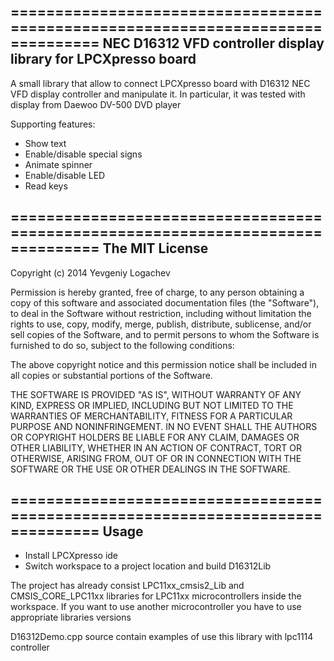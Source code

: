 ================================================================================
NEC D16312 VFD controller display library for LPCXpresso board
--------------------------------------------------------------------------------
A small library that allow to connect LPCXpresso board with D16312 NEC VFD 
display controller and manipulate it. In particular, it was tested with display 
from Daewoo DV-500 DVD player

Supporting features:
- Show text
- Enable/disable special signs
- Animate spinner
- Enable/disable LED
- Read keys

================================================================================
The MIT License
--------------------------------------------------------------------------------
Copyright (c) 2014 Yevgeniy Logachev

Permission is hereby granted, free of charge, to any person obtaining a copy
of this software and associated documentation files (the "Software"), to deal
in the Software without restriction, including without limitation the rights
to use, copy, modify, merge, publish, distribute, sublicense, and/or sell
copies of the Software, and to permit persons to whom the Software is
furnished to do so, subject to the following conditions:

The above copyright notice and this permission notice shall be included in
all copies or substantial portions of the Software.

THE SOFTWARE IS PROVIDED "AS IS", WITHOUT WARRANTY OF ANY KIND, EXPRESS OR
IMPLIED, INCLUDING BUT NOT LIMITED TO THE WARRANTIES OF MERCHANTABILITY,
FITNESS FOR A PARTICULAR PURPOSE AND NONINFRINGEMENT. IN NO EVENT SHALL THE
AUTHORS OR COPYRIGHT HOLDERS BE LIABLE FOR ANY CLAIM, DAMAGES OR OTHER
LIABILITY, WHETHER IN AN ACTION OF CONTRACT, TORT OR OTHERWISE, ARISING FROM,
OUT OF OR IN CONNECTION WITH THE SOFTWARE OR THE USE OR OTHER DEALINGS IN
THE SOFTWARE.

================================================================================
Usage
--------------------------------------------------------------------------------
- Install LPCXpresso ide
- Switch workspace to a project location and build D16312Lib

The project has already consist LPC11xx_cmsis2_Lib and CMSIS_CORE_LPC11xx 
libraries for LPC11xx microcontrollers inside the workspace. If you want to use 
another microcontroller you have to use appropriate libraries versions

D16312Demo.cpp source contain examples of use this library with lpc1114
controller